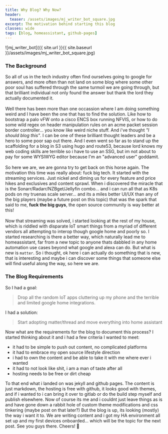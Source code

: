 ```yaml
---
title: Why Blog? Why Now?
header:
  teaser: /assets/images/mj_writer_bot_square.jpg
excerpt: The motivation behind starting this blog
classes: wide
tags: [blog, homeassistant, github-pages]
---
```


![mj_writer_bot]({{ site.url }}{{ site.baseurl }}/assets/images/mj_writer_bot_square.jpg)

### The Background

So all of us in the tech industry often find ourselves going to google for answers, and more often than not land on some blog where some other poor soul has suffered through the same turmoil we are going through, but that brilliant individual not only found the answer but thank the lord they actually documented it.  
<br/>
Well there has been more than one occassion where I am doing something weird and I have been the one that has to find the solution.  Like how to bootstrap a palo vFW onto a cisco ENCS box running NFVIS, or how to do some wild regex on header manipulation rules on an acme packet session border controller... you know like weird niche stuff.  And i've thought *"I should blog this"*.  I can be one of these brilliant thought leaders and be a hero to some poor sap out there.  And I even went so far as to stand up the scaffolding for a blog in S3 using hugo and route53, because lord knows my web coding skills are terrible so i have to use an SSG, but im not about to pay for some WYSIWYG editor because I'm an "advanced user" goddamit.  
<br/>
So here we are, we are gonna try to get back on this horse again.  The motivation this time was really about: fuck big tech.  It started with the streaming services.  Just nickel and diming us for every feature and price hikes and exclusives and content sprawl.  When i discovered the miracle that is the Sonarr/Radarr/NZBget/Jellyfin combo... and i can run all that as K8s pods on my truenas scale server... and its a miles better UI/UX than any of the big players (maybe a future post on this topic)
that was the spark that said to me, **fuck the big guys**, the open source community is way better at this!  
<br/>
Now that streaming was solved, i started looking at the rest of my house, which is riddled with disparate IoT smart things from a myriad of different vendors all attempting to interop though google home and poorly so.  I started researching is there a better way, which naturally lead me to homeassistant, far from a new topic to anyone thats dabbled in any home automation use cases beyond what google and alexa can do.  But what is new is `matter`.  So i thought, ok here i can actually do something that is new, that is interesting and maybe i can discover some things that someone else will find useful along the way, so here we are.  

### The Blog Requirements
So I had a goal: 
> Drop all the random IoT apps cluttering up my phone and the terrible and limited google home integrations.  

I had a solution: 
> Start adopting matter/thread and move everything into home assistant  

Now what are the requirements for the blog to document this process? I started thinking about it and i had a few criteria I wanted to meet:

- it had to be simple to push out content, no complicated platforms
- it had to embrace my open source lifestyle direction
- i had to own the content and be able to take it with me where ever i wanted
- it had to not look like shit, i am a man of taste after all
- hosting needs to be free or dirt cheap

To that end what i landed on was jekyll and github pages.  The content is just markdown, the hosting is free with github, it looks good with themes, and if i wanted to i can bring it over to gitlab or do the build step myself and publish elsewhere.  Now of course its me and i couldnt just leave things as is and have gone down a rabbit hole of custom theme modifications and css tinkering (maybe post on that later?) But the blog is up, its looking (mostly) the way i want it to.  We are writing content and i got my HA environment all set up and my first devices onboarded... which will be the topic for the next post.  See you guys there. Cheers! 🍻